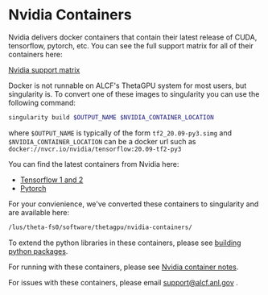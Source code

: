 # Nvidia Containers

Nvidia delivers docker containers that contain their latest release of CUDA, tensorflow, pytorch, etc.  You can see the full support matrix for all of their containers here:

[Nvidia support matrix](https://docs.nvidia.com/deeplearning/frameworks/support-matrix/index.html)

Docker is not runnable on ALCF's ThetaGPU system for most users, but singularity is.  To convert one of these images to singularity you can use the following command:

```bash
singularity build $OUTPUT_NAME $NVIDIA_CONTAINER_LOCATION
```
where `$OUTPUT_NAME` is typically of the form `tf2_20.09-py3.simg` and `$NVIDIA_CONTAINER_LOCATION` can be a docker url such as `docker://nvcr.io/nvidia/tensorflow:20.09-tf2-py3`

You can find the latest containers from Nvidia here:
- [Tensorflow 1 and 2](https://ngc.nvidia.com/catalog/containers/nvidia:tensorflow)
- [Pytorch](https://ngc.nvidia.com/catalog/containers/nvidia:pytorch)

For your convienience, we've converted these containers to singularity and are available here:
```bash
/lus/theta-fs0/software/thetagpu/nvidia-containers/
```

To extend the python libraries in these containers, please see [building python packages](https://argonne-lcf.github.io/ThetaGPU-Docs/building_python_packages/).

For running with these containers, please see [Nvidia container notes](https://argonne-lcf.github.io/ThetaGPU-Docs/ml_frameworks/tensorflow/nvidia_container_notes/).

For issues with these containers, please email support@alcf.anl.gov .
